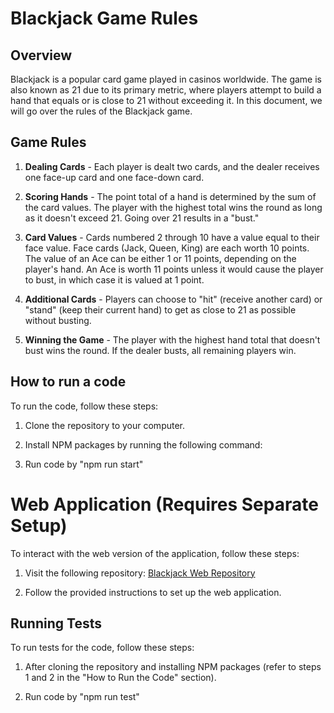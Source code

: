 # Blackjack Game Rules

## Overview

Blackjack is a popular card game played in casinos worldwide. The game is also known as 21 due to its primary metric, where players attempt to build a hand that equals or is close to 21 without exceeding it. In this document, we will go over the rules of the Blackjack game.

## Game Rules

1. **Dealing Cards** - Each player is dealt two cards, and the dealer receives one face-up card and one face-down card.

2. **Scoring Hands** - The point total of a hand is determined by the sum of the card values. The player with the highest total wins the round as long as it doesn't exceed 21. Going over 21 results in a "bust."

3. **Card Values** - Cards numbered 2 through 10 have a value equal to their face value. Face cards (Jack, Queen, King) are each worth 10 points. The value of an Ace can be either 1 or 11 points, depending on the player's hand. An Ace is worth 11 points unless it would cause the player to bust, in which case it is valued at 1 point.

4. **Additional Cards** - Players can choose to "hit" (receive another card) or "stand" (keep their current hand) to get as close to 21 as possible without busting.

5. **Winning the Game** - The player with the highest hand total that doesn't bust wins the round. If the dealer busts, all remaining players win.

## How to run a code

To run the code, follow these steps:

1. Clone the repository to your computer.

2. Install NPM packages by running the following command:

3. Run code by "npm run start"

# Web Application (Requires Separate Setup)

To interact with the web version of the application, follow these steps:

1. Visit the following repository: [Blackjack Web Repository](https://github.com/otikas77/blackjack-web)

2. Follow the provided instructions to set up the web application.

## Running Tests

To run tests for the code, follow these steps:

1. After cloning the repository and installing NPM packages (refer to steps 1 and 2 in the "How to Run the Code" section).

2. Run code by "npm run test"